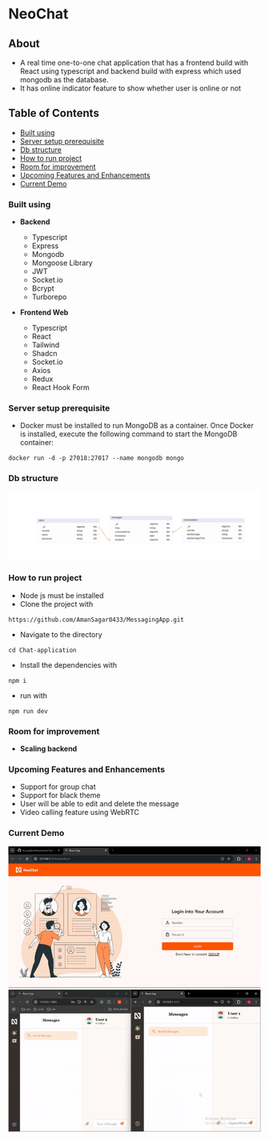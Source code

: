 # NeoChat

## About
- A real time one-to-one chat application that has a frontend build with React using typescript and backend build with express which used mongodb as the database.
- It has online indicator feature to show whether user is online or not

## Table of Contents
- [Built using](#built-using)
- [Server setup prerequisite](#server-setup-prerequisite)
- [Db structure](#db-structure)
- [How to run project](#how-to-run-project)
- [Room for improvement](#room-for-improvement)
- [Upcoming Features and Enhancements](#upcoming-features-and-enhancements)
- [Current Demo](#current-demo)

### Built using

* **Backend**
    - Typescript
    - Express
    - Mongodb
    - Mongoose Library
    - JWT
    - Socket.io
    - Bcrypt
    - Turborepo


* **Frontend Web**
    - Typescript
    - React
    - Tailwind
    - Shadcn
    - Socket.io
    - Axios
    - Redux
    - React Hook Form

### Server setup prerequisite
- Docker must be installed to run MongoDB as a container. Once Docker is installed, execute the following command to start the MongoDB container:
```
docker run -d -p 27018:27017 --name mongodb mongo
```

### Db structure
<img  src="./Files/db.png">

### How to run project
- Node js must be installed
- Clone the project with
```
https://github.com/AmanSagar0433/MessagingApp.git
```
- Navigate to the directory
```
cd Chat-application
```
- Install the dependencies with
```
npm i
```
- run with
```
npm run dev
```


### Room for improvement

* **Scaling backend**


### Upcoming Features and Enhancements
- Support for group chat
- Support for black theme
- User will be able to edit and delete the message
- Video calling feature using WebRTC

### Current Demo
![Login Demo](./Files/login.gif)
![React Web App Demo](./Files/react-web-app.gif)